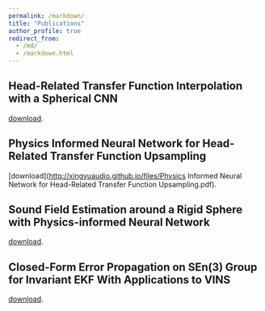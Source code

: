 ```yaml
---
permalink: /markdown/
title: "Publications"
author_profile: true
redirect_from: 
  - /md/
  - /markdown.html
---
```


## Head-Related Transfer Function Interpolation with a Spherical CNN
[download](http://xingyuaudio.github.io/files/Head_related_transfer_function_interpolation_with_A_spherical_CNN.pdf).

## Physics Informed Neural Network for Head-Related Transfer Function Upsampling
[download](http://xingyuaudio.github.io/files/Physics Informed Neural Network for Head-Related Transfer Function Upsampling.pdf).

## Sound Field Estimation around a Rigid Sphere with Physics-informed Neural Network
[download](http://xingyuaudio.github.io/files/Sound_Field_Estimation_around_a_Rigid_Sphere_with_Physics_informed_Neural_Network.pdf).

## Closed-Form Error Propagation on SEn(3) Group for Invariant EKF With Applications to VINS
[download](http://xingyuaudio.github.io/files/Closed-Form_Error_Propagation_on_SE_n3_Group_for_Invariant_EKF_With_Applications_to_VINS.pdf).


